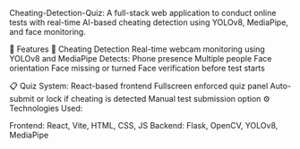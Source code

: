 Cheating-Detection-Quiz:
A full-stack web application to conduct online tests with real-time AI-based cheating detection using YOLOv8, MediaPipe, and face monitoring.

🚀 Features
👀 Cheating Detection
Real-time webcam monitoring using YOLOv8 and MediaPipe
Detects:
Phone presence
Multiple people
Face orientation
Face missing or turned
Face verification before test starts

📋 Quiz System:
React-based frontend
Fullscreen enforced quiz panel
Auto-submit or lock if cheating is detected
Manual test submission option
⚙️ Technologies Used:

Frontend: React, Vite, HTML, CSS, JS
Backend: Flask, OpenCV, YOLOv8, MediaPipe
